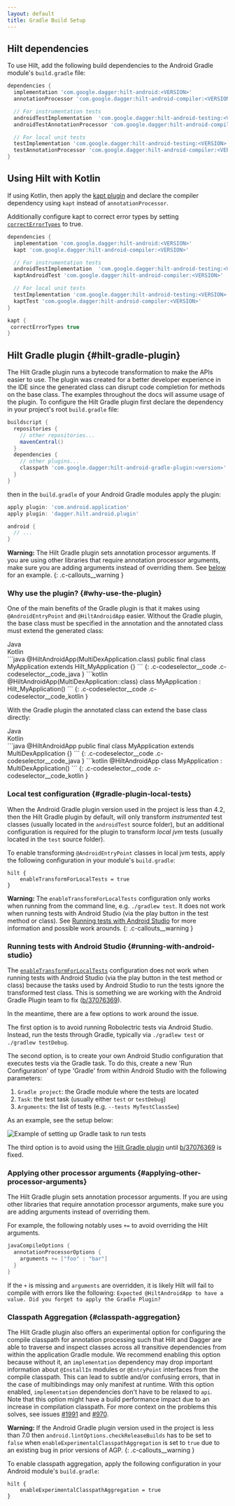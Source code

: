 ```yaml
---
layout: default
title: Gradle Build Setup
---
```


## Hilt dependencies

To use Hilt, add the following build dependencies to the Android Gradle module's
`build.gradle` file:

```groovy
dependencies {
  implementation 'com.google.dagger:hilt-android:<VERSION>'
  annotationProcessor 'com.google.dagger:hilt-android-compiler:<VERSION>'

  // For instrumentation tests
  androidTestImplementation  'com.google.dagger:hilt-android-testing:<VERSION>'
  androidTestAnnotationProcessor 'com.google.dagger:hilt-android-compiler:<VERSION>'

  // For local unit tests
  testImplementation 'com.google.dagger:hilt-android-testing:<VERSION>'
  testAnnotationProcessor 'com.google.dagger:hilt-android-compiler:<VERSION>'
}
```

## Using Hilt with Kotlin

If using Kotlin, then apply the
[kapt plugin](https://kotlinlang.org/docs/reference/kapt.html) and declare the
compiler dependency using `kapt` instead of `annotationProcessor`.

Additionally configure kapt to correct error types by setting
[`correctErrorTypes`](https://kotlinlang.org/docs/reference/kapt.html#non-existent-type-correction)
to true.

```groovy
dependencies {
  implementation 'com.google.dagger:hilt-android:<VERSION>'
  kapt 'com.google.dagger:hilt-android-compiler:<VERSION>'

  // For instrumentation tests
  androidTestImplementation  'com.google.dagger:hilt-android-testing:<VERSION>'
  kaptAndroidTest 'com.google.dagger:hilt-android-compiler:<VERSION>'

  // For local unit tests
  testImplementation 'com.google.dagger:hilt-android-testing:<VERSION>'
  kaptTest 'com.google.dagger:hilt-android-compiler:<VERSION>'
}

kapt {
 correctErrorTypes true
}
```

## Hilt Gradle plugin {#hilt-gradle-plugin}

The Hilt Gradle plugin runs a bytecode transformation to make the APIs easier to
use. The plugin was created for a better developer experience in the IDE since
the generated class can disrupt code completion for methods on the base class.
The examples throughout the docs will assume usage of the plugin. To configure
the Hilt Gradle plugin first declare the dependency in your project's root
`build.gradle` file:

<!-- TODO(danysantiago): Add .kts (kotlin scripting) code blocks. -->

```groovy
buildscript {
  repositories {
    // other repositories...
    mavenCentral()
  }
  dependencies {
    // other plugins...
    classpath 'com.google.dagger:hilt-android-gradle-plugin:<version>'
  }
}
```

then in the `build.gradle` of your Android Gradle modules apply the plugin:

```groovy
apply plugin: 'com.android.application'
apply plugin: 'dagger.hilt.android.plugin'

android {
  // ...
}
```

**Warning:** The Hilt Gradle plugin sets annotation processor arguments. If you
are using other libraries that require annotation processor arguments, make sure
you are adding arguments instead of overriding them. See
[below](#applying-other-processor-arguments) for an example.
{: .c-callouts__warning }

### Why use the plugin? {#why-use-the-plugin}

One of the main benefits of the Gradle plugin is that it makes using
`@AndroidEntryPoint` and `@HiltAndroidApp` easier. Without the Gradle plugin,
the base class must be specified in the annotation and the annotated class must
extend the generated class:

<div class="c-codeselector__button c-codeselector__button_java">Java</div>
<div class="c-codeselector__button c-codeselector__button_kotlin">Kotlin</div>
```java
@HiltAndroidApp(MultiDexApplication.class)
public final class MyApplication extends Hilt_MyApplication {}
```
{: .c-codeselector__code .c-codeselector__code_java }
```kotlin
@HiltAndroidApp(MultiDexApplication::class)
class MyApplication : Hilt_MyApplication()
```
{: .c-codeselector__code .c-codeselector__code_kotlin }

With the Gradle plugin the annotated class can extend the base class directly:

<div class="c-codeselector__button c-codeselector__button_java">Java</div>
<div class="c-codeselector__button c-codeselector__button_kotlin">Kotlin</div>
```java
@HiltAndroidApp
public final class MyApplication extends MultiDexApplication {}
```
{: .c-codeselector__code .c-codeselector__code_java }
```kotlin
@HiltAndroidApp
class MyApplication : MultiDexApplication()
```
{: .c-codeselector__code .c-codeselector__code_kotlin }

### Local test configuration {#gradle-plugin-local-tests}

When the Android Gradle plugin version used in the project is less than 4.2,
then the Hilt Gradle plugin by default, will only transform *instrumented* test
classes (usually located in the `androidTest` source folder), but an additional
configuration is required for the plugin to transform *local jvm* tests (usually
located in the `test` source folder).

To enable transforming `@AndroidEntryPoint` classes in local jvm tests, apply
the following configuration in your module's `build.gradle`:

```
hilt {
    enableTransformForLocalTests = true
}
```

**Warning:** The `enableTransformForLocalTests` configuration only works when
running from the command line, e.g. `./gradlew test`. It does not work when
running tests with Android Studio (via the play button in the test method or
class). See [Running tests with Android Studio](#running-with-android-studio)
for more information and possible work arounds.
{: .c-callouts__warning }

### Running tests with Android Studio {#running-with-android-studio}

The [`enableTransformForLocalTests`](#gradle-plugin-local-tests) configuration
does not work when running tests with Android Studio (via the play button in the
test method or class) because the tasks used by Android Studio to run the tests
ignore the transformed test class. This is something we are working with the
Android Gradle Plugin team to fix
([b/37076369](https://issuetracker.google.com/37076369)).

In the meantime, there are a few options to work around the issue.

The first option is to avoid running Robolectric tests via Android Studio.
Instead, run the tests through Gradle, typically via `./gradlew test` or
`./gradlew testDebug`.

The second option, is to create your own Android Studio configuration that
executes tests via the Gradle task. To do this, create a new 'Run Configuration'
of type 'Gradle' from within Android Studio with the following parameters:

  1. `Gradle project`: the Gradle module where the tests are located
  2. `Task`: the test task (usually either `test` or `testDebug`)
  3. `Arguments`: the list of tests (e.g. `--tests MyTestClassSee`)

As an example, see the setup below:

![Example of setting up Gradle task to run tests](robolectric-test-configuration.jpg)

The third option is to avoid using the [Hilt Gradle plugin](#hilt-gradle-plugin)
until [b/37076369](https://issuetracker.google.com/37076369) is fixed.

### Applying other processor arguments {#applying-other-processor-arguments}

The Hilt Gradle plugin sets annotation processor arguments. If you are using
other libraries that require annotation processor arguments, make sure you are
adding arguments instead of overriding them.

For example, the following notably uses `+=` to avoid overriding the Hilt
arguments.

```groovy
javaCompileOptions {
  annotationProcessorOptions {
    arguments += ["foo" : "bar"]
  }
}
```

If the `+` is missing and `arguments` are overridden, it is likely Hilt will
fail to compile with errors like the following: `Expected @HiltAndroidApp to
have a value. Did you forget to apply the Gradle Plugin?`

### Classpath Aggregation {#classpath-aggregation}

The Hilt Gradle plugin also offers an experimental option for configuring the
compile classpath for annotation processing such that Hilt and Dagger are able
to traverse and inspect classes across all transitive dependencies from within
the application Gradle module. We recommend enabling this option because without
it, an `implementation` dependency may drop important information about
`@InstallIn` modules or `@EntryPoint` interfaces from the compile classpath.
This can lead to subtle and/or confusing errors, that in the case of
multibindings may only manifest at runtime. With this option enabled,
`implementation` dependencies don't have to be relaxed to `api`. Note that this
option might have a build performance impact due to an increase in compilation
classpath. For more context on the problems this solves, see issues
[#1991](https://github.com/google/dagger/issues/1991) and
[#970](https://github.com/google/dagger/issues/970).

**Warning:** If the Android Gradle plugin version used in the project is less
than 7.0 then `android.lintOptions.checkReleaseBuilds` has to be set to `false`
when `enableExperimentalClasspathAggregation` is set to `true` due to an
existing bug in prior versions of AGP.
{: .c-callouts__warning }

To enable classpath aggregation, apply the following configuration in your
Android module's `build.gradle`:

```
hilt {
    enableExperimentalClasspathAggregation = true
}
```

